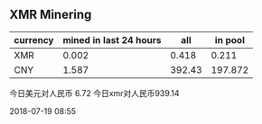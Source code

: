 ## XMR Minering

|currency|mined in last 24 hours|all|in pool|
|---|---|---|---|
|XMR|0.002|0.418|0.211|
|CNY|1.587|392.43|197.872|

今日美元对人民币 6.72	今日xmr对人民币939.14


2018-07-19 08:55
